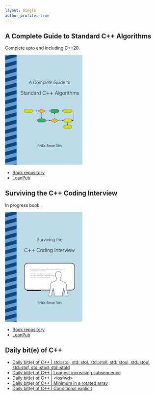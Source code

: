 ```yaml
---
layout: single
author_profile: true
---
```


## A Complete Guide to Standard C++ Algorithms

Complete upto and including C++20.

[<img src="assets/images/book_algorithms_cover.png" width="50%">](https://leanpub.com/cpp-algorithms-guide)

- [Book repository](https://github.com/HappyCerberus/book-cpp-algorithms)
- [LeanPub](https://leanpub.com/cpp-algorithms-guide)

## Surviving the C++ Coding Interview

In progress book.

[<img src="assets/images/book_coding_interview_cover.png" width="50%">](https://leanpub.com/cpp-coding-interview)

- [Book repository](https://leanpub.com/cpp-coding-interview)
- [LeanPub](https://leanpub.com/cpp-coding-interview)

## Daily bit(e) of C++

<ul>
<!-- SUBSTACK:START --><li><a href="https://simontoth.substack.com/p/daily-bite-of-c-stdstoi-stdstol-stdstoll">Daily bit&lpar;e&rpar; of C++ | std::stoi, std::stol, std::stoll, std::stoul, std::stoul, std::stof, std::stod, std::stold</a></li><li><a href="https://simontoth.substack.com/p/daily-bite-of-c-longest-increasing-bbf">Daily bit&lpar;e&rpar; of C++ | Longest increasing subsequence</a></li><li><a href="https://simontoth.substack.com/p/daily-bite-of-c-iosfwd">Daily bit&lpar;e&rpar; of C++ | &lt;iosfwd&gt;</a></li><li><a href="https://simontoth.substack.com/p/daily-bite-of-c-minimum-in-a-rotated">Daily bit&lpar;e&rpar; of C++ | Minimum in a rotated array</a></li><li><a href="https://simontoth.substack.com/p/daily-bite-of-c-conditional-explicit">Daily bit&lpar;e&rpar; of C++ | Conditional explicit</a></li><!-- SUBSTACK:END -->
</ul>